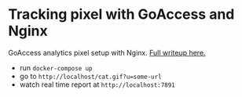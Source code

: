 # Tracking pixel with GoAccess and Nginx

GoAccess analytics pixel setup with Nginx. [Full writeup here.](https://blog.bitgate.cz/static-site-analytics-with-nginx-goaccess-no-js/)

- run `docker-compose up`
- go to `http://localhost/cat.gif?u=some-url`
- watch real time report at `http://localhost:7891`
